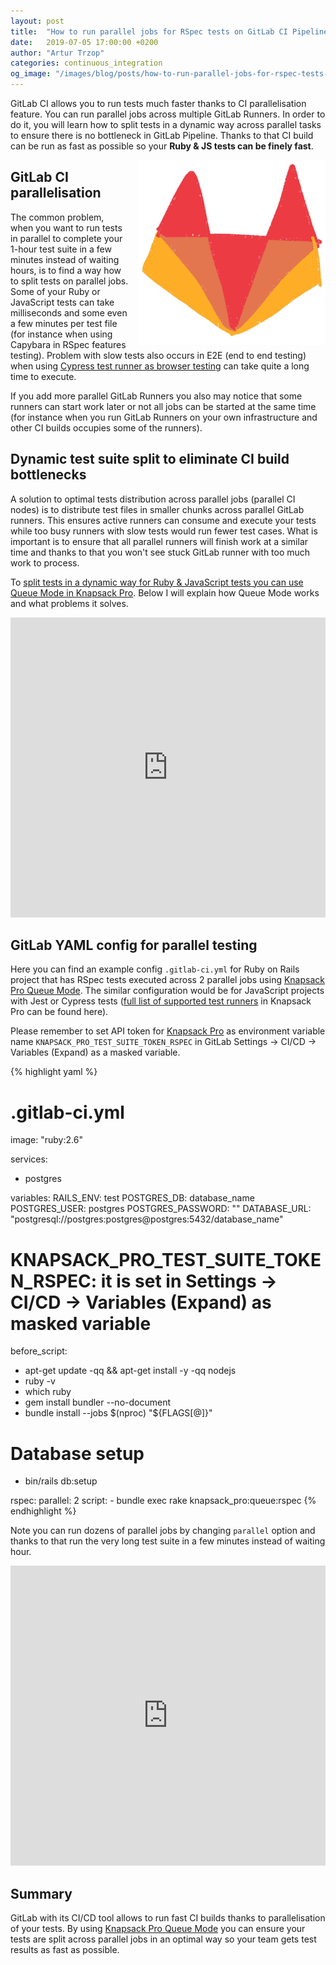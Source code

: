 ```yaml
---
layout: post
title:  "How to run parallel jobs for RSpec tests on GitLab CI Pipeline and speed up Ruby & JavaScript testing"
date:   2019-07-05 17:00:00 +0200
author: "Artur Trzop"
categories: continuous_integration
og_image: "/images/blog/posts/how-to-run-parallel-jobs-for-rspec-tests-on-gitlab-ci-pipeline-and-speed-up-ruby-javascript-testing/gitlab.jpeg"
---
```


GitLab CI allows you to run tests much faster thanks to CI parallelisation feature. You can run parallel jobs across multiple GitLab Runners. In order to do it, you will learn how to split tests in a dynamic way across parallel tasks to ensure there is no bottleneck in GitLab Pipeline. Thanks to that CI build can be run as fast as possible so your <strong>Ruby & JS tests can be finely fast</strong>.

<img src="/images/blog/posts/how-to-run-parallel-jobs-for-rspec-tests-on-gitlab-ci-pipeline-and-speed-up-ruby-javascript-testing/gitlab.jpeg" style="width:300px;margin-left: 15px;float:right;" />

## GitLab CI parallelisation

The common problem, when you want to run tests in parallel to complete your 1-hour test suite in a few minutes instead of waiting hours, is to find a way how to split tests on parallel jobs. Some of your Ruby or JavaScript tests can take milliseconds and some even a few minutes per test file (for instance when using Capybara in RSpec features testing). Problem with slow tests also occurs in E2E (end to end testing) when using [Cypress test runner as browser testing](/2019/cypress-parallel-testing-with-jenkins-pipeline-stages) can take quite a long time to execute.

If you add more parallel GitLab Runners you also may notice that some runners can start work later or not all jobs can be started at the same time (for instance when you run GitLab Runners on your own infrastructure and other CI builds occupies some of the runners). 

## Dynamic test suite split to eliminate CI build bottlenecks

A solution to optimal tests distribution across parallel jobs (parallel CI nodes) is to distribute test files in smaller chunks across parallel GitLab runners. This ensures active runners can consume and execute your tests while too busy runners with slow tests would run fewer test cases. What is important is to ensure that all parallel runners will finish work at a similar time and thanks to that you won't see stuck GitLab runner with too much work to process.

To [split tests in a dynamic way for Ruby & JavaScript tests you can use Queue Mode in Knapsack Pro](https://knapsackpro.com?utm_source=docs_knapsackpro&utm_medium=blog_post&utm_campaign=how-to-run-parallel-jobs-for-rspec-tests-on-gitlab-ci-pipeline-and-speed-up-ruby-javascript-testing). Below I will explain how Queue Mode works and what problems it solves.

<iframe style="width: 100%; max-width: 853; height: 480px" src="https://www.youtube.com/embed/hUEB1XDKEFY" frameborder="0" allow="accelerometer; autoplay; encrypted-media; gyroscope; picture-in-picture" allowfullscreen></iframe>

## GitLab YAML config for parallel testing

Here you can find an example config `.gitlab-ci.yml` for Ruby on Rails project that has RSpec tests executed across 2 parallel jobs using [Knapsack Pro Queue Mode](https://knapsackpro.com?utm_source=docs_knapsackpro&utm_medium=blog_post&utm_campaign=how-to-run-parallel-jobs-for-rspec-tests-on-gitlab-ci-pipeline-and-speed-up-ruby-javascript-testing). The similar configuration would be for JavaScript projects with Jest or Cypress tests ([full list of supported test runners](/integration/) in Knapsack Pro can be found here).

Please remember to set API token for [Knapsack Pro](https://knapsackpro.com?utm_source=docs_knapsackpro&utm_medium=blog_post&utm_campaign=how-to-run-parallel-jobs-for-rspec-tests-on-gitlab-ci-pipeline-and-speed-up-ruby-javascript-testing) as environment variable name `KNAPSACK_PRO_TEST_SUITE_TOKEN_RSPEC` in GitLab Settings -> CI/CD -> Variables (Expand) as a masked variable.

{% highlight yaml %}
# .gitlab-ci.yml
image: "ruby:2.6"

services:
  - postgres

variables:
  RAILS_ENV: test
  POSTGRES_DB: database_name
  POSTGRES_USER: postgres
  POSTGRES_PASSWORD: ""
  DATABASE_URL: "postgresql://postgres:postgres@postgres:5432/database_name"
  # KNAPSACK_PRO_TEST_SUITE_TOKEN_RSPEC: it is set in Settings -> CI/CD -> Variables (Expand) as masked variable

before_script:
  - apt-get update -qq && apt-get install -y -qq nodejs
  - ruby -v
  - which ruby
  - gem install bundler --no-document
  - bundle install --jobs $(nproc)  "${FLAGS[@]}"

  # Database setup
  - bin/rails db:setup

rspec:
  parallel: 2
  script:
    - bundle exec rake knapsack_pro:queue:rspec
{% endhighlight %}

Note you can run dozens of parallel jobs by changing `parallel` option and thanks to that run the very long test suite in a few minutes instead of waiting hour.

<iframe style="width: 100%; max-width: 853; height: 480px" src="https://www.youtube.com/embed/Td0IKEYn4Zk" frameborder="0" allow="accelerometer; autoplay; encrypted-media; gyroscope; picture-in-picture" allowfullscreen></iframe>

## Summary

GitLab with its CI/CD tool allows to run fast CI builds thanks to parallelisation of your tests. By using [Knapsack Pro Queue Mode](https://knapsackpro.com?utm_source=docs_knapsackpro&utm_medium=blog_post&utm_campaign=how-to-run-parallel-jobs-for-rspec-tests-on-gitlab-ci-pipeline-and-speed-up-ruby-javascript-testing) you can ensure your tests are split across parallel jobs in an optimal way so your team gets test results as fast as possible.
